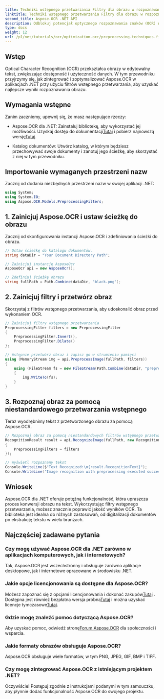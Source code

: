 ```yaml
---
title: Techniki wstępnego przetwarzania Filtry dla obrazu w rozpoznawaniu obrazu OCR
linktitle: Techniki wstępnego przetwarzania Filtry dla obrazu w rozpoznawaniu obrazu OCR
second_title: Aspose.OCR .NET API
description: Odblokuj potencjał optycznego rozpoznawania znaków (OCR) w swoich aplikacjach .NET dzięki Aspose.OCR. Ten przewodnik przedstawia krok po kroku podejście do implementacji OCR przy użyciu filtrów wstępnego przetwarzania.
type: docs
weight: 12
url: /pl/net/tutorials/ocr/optimization-ocr/preprocessing-techniques-filters-for-image/
---
```

## Wstęp

Optical Character Recognition (OCR) przekształca obrazy w edytowalny tekst, zwiększając dostępność i użyteczność danych. W tym przewodniku przyjrzymy się, jak zintegrować i zoptymalizować Aspose.OCR w aplikacjach .NET przy użyciu filtrów wstępnego przetwarzania, aby uzyskać najlepsze wyniki rozpoznawania obrazu.

## Wymagania wstępne

Zanim zaczniemy, upewnij się, że masz następujące rzeczy:

-  Aspose.OCR dla .NET: Zainstaluj bibliotekę, aby wykorzystać jej możliwości. Uzyskaj dostęp do dokumentacji[Tutaj](https://reference.aspose.com/ocr/net/) i pobierz najnowszą wersję[Tutaj](https://releases.aspose.com/ocr/net/).

- Katalog dokumentów: Utwórz katalog, w którym będziesz przechowywać swoje dokumenty i zanotuj jego ścieżkę, aby skorzystać z niej w tym przewodniku.

## Importowanie wymaganych przestrzeni nazw

Zacznij od dodania niezbędnych przestrzeni nazw w swojej aplikacji .NET:

```csharp
using System;
using System.IO;
using Aspose.OCR.Models.PreprocessingFilters;
```

## 1. Zainicjuj Aspose.OCR i ustaw ścieżkę do obrazu

Zacznij od skonfigurowania instancji Aspose.OCR i zdefiniowania ścieżki do obrazu.

```csharp
// Ustaw ścieżkę do katalogu dokumentów.
string dataDir = "Your Document Directory Path";

// Zainicjuj instancję AsposeOcr
AsposeOcr api = new AsposeOcr();

// Zdefiniuj ścieżkę obrazu
string fullPath = Path.Combine(dataDir, "black.png");
```

## 2. Zainicjuj filtry i przetwórz obraz

Skorzystaj z filtrów wstępnego przetwarzania, aby udoskonalić obraz przed wykonaniem OCR.

```csharp
// Zainicjuj filtry wstępnego przetwarzania
PreprocessingFilter filters = new PreprocessingFilter
{
    PreprocessingFilter.Invert(),
    PreprocessingFilter.Dilate()
};

// Wstępnie przetwórz obraz i zapisz go w strumieniu pamięci
using (MemoryStream img = api.PreprocessImage(fullPath, filters))
{
    using (FileStream fs = new FileStream(Path.Combine(dataDir, "preprocessed.png"), FileMode.Create))
    {
        img.WriteTo(fs);
    }
}
```

## 3. Rozpoznaj obraz za pomocą niestandardowego przetwarzania wstępnego

Teraz wyodrębnimy tekst z przetworzonego obrazu za pomocą Aspose.OCR.

```csharp
// Rozpoznaj obraz za pomocą niestandardowych filtrów wstępnego przetwarzania
RecognitionResult result = api.RecognizeImage(fullPath, new RecognitionSettings
{
    PreprocessingFilters = filters
});

// Wyświetl rozpoznany tekst
Console.WriteLine($"Text Recognized:\n{result.RecognitionText}");
Console.WriteLine("Image recognition with preprocessing executed successfully.");
```

## Wniosek

Aspose.OCR dla .NET oferuje potężną funkcjonalność, która upraszcza proces konwersji obrazu na tekst. Wykorzystując filtry wstępnego przetwarzania, możesz znacznie poprawić jakość wyników OCR. Ta biblioteka jest idealna do różnych zastosowań, od digitalizacji dokumentów po ekstrakcję tekstu w wielu branżach.

## Najczęściej zadawane pytania

### Czy mogę używać Aspose.OCR dla .NET zarówno w aplikacjach komputerowych, jak i internetowych?  
Tak, Aspose.OCR jest wszechstronny i obsługuje zarówno aplikacje desktopowe, jak i internetowe opracowane w środowisku .NET.

### Jakie opcje licencjonowania są dostępne dla Aspose.OCR?  
 Możesz zapoznać się z opcjami licencjonowania i dokonać zakupów[Tutaj](https://purchase.conholdate.com/buy) . Dostępna jest również bezpłatna wersja próbna[Tutaj](https://releases.aspose.com/) i można uzyskać licencje tymczasowe[Tutaj](https://purchase.conholdate.com/temporary-license/).

### Gdzie mogę znaleźć pomoc dotyczącą Aspose.OCR?  
 Aby uzyskać pomoc, odwiedź stronę[Forum Aspose.OCR](https://forum.aspose.com/c/ocr/16) dla społeczności i wsparcia.

### Jakie formaty obrazów obsługuje Aspose.OCR?  
Aspose.OCR obsługuje wiele formatów, w tym PNG, JPEG, GIF, BMP i TIFF.

### Czy mogę zintegrować Aspose.OCR z istniejącym projektem .NET?  
Oczywiście! Postępuj zgodnie z instrukcjami podanymi w tym samouczku, aby płynnie dodać funkcjonalność Aspose.OCR do swojego projektu.